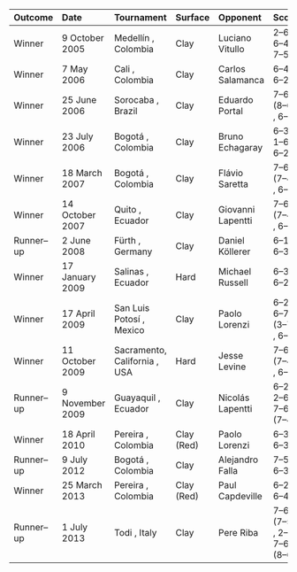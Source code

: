 | Outcome   | Date            | Tournament                   | Surface    | Opponent          | Score                      |
|:----------|:----------------|:-----------------------------|:-----------|:------------------|:---------------------------|
| Winner    | 9 October 2005  | Medellín , Colombia          | Clay       | Luciano Vitullo   | 2–6, 6–4, 7–5              |
| Winner    | 7 May 2006      | Cali , Colombia              | Clay       | Carlos Salamanca  | 6–4, 6–2                   |
| Winner    | 25 June 2006    | Sorocaba , Brazil            | Clay       | Eduardo Portal    | 7–6 (8–6) , 6–2            |
| Winner    | 23 July 2006    | Bogotá , Colombia            | Clay       | Bruno Echagaray   | 6–3, 1–6, 6–2              |
| Winner    | 18 March 2007   | Bogotá , Colombia            | Clay       | Flávio Saretta    | 7–6 (7–4) , 6–2            |
| Winner    | 14 October 2007 | Quito , Ecuador              | Clay       | Giovanni Lapentti | 7–6 (7–4) , 6–4            |
| Runner–up | 2 June 2008     | Fürth , Germany              | Clay       | Daniel Köllerer   | 6–1, 6–3                   |
| Winner    | 17 January 2009 | Salinas , Ecuador            | Hard       | Michael Russell   | 6–3, 6–2                   |
| Winner    | 17 April 2009   | San Luis Potosí , Mexico     | Clay       | Paolo Lorenzi     | 6–2, 6–7 (3–7) , 6–2       |
| Winner    | 11 October 2009 | Sacramento, California , USA | Hard       | Jesse Levine      | 7–6 (7–4) , 6–1            |
| Runner–up | 9 November 2009 | Guayaquil , Ecuador          | Clay       | Nicolás Lapentti  | 6–2, 2–6, 7–6 (7–4)        |
| Winner    | 18 April 2010   | Pereira , Colombia           | Clay (Red) | Paolo Lorenzi     | 6–3, 6–3                   |
| Runner–up | 9 July 2012     | Bogotá , Colombia            | Clay       | Alejandro Falla   | 7–5, 6–3                   |
| Winner    | 25 March 2013   | Pereira , Colombia           | Clay (Red) | Paul Capdeville   | 6–2, 6–4                   |
| Runner–up | 1 July 2013     | Todi , Italy                 | Clay       | Pere Riba         | 7–6 (7–5) , 2–6, 7–6 (8–6) |